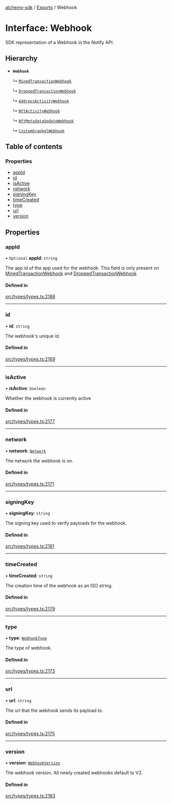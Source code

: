 [alchemy-sdk](../README.md) / [Exports](../modules.md) / Webhook

# Interface: Webhook

SDK representation of a Webhook in the Notify API.

## Hierarchy

- **`Webhook`**

  ↳ [`MinedTransactionWebhook`](MinedTransactionWebhook.md)

  ↳ [`DroppedTransactionWebhook`](DroppedTransactionWebhook.md)

  ↳ [`AddressActivityWebhook`](AddressActivityWebhook.md)

  ↳ [`NftActivityWebhook`](NftActivityWebhook.md)

  ↳ [`NftMetadataUpdateWebhook`](NftMetadataUpdateWebhook.md)

  ↳ [`CustomGraphqlWebhook`](CustomGraphqlWebhook.md)

## Table of contents

### Properties

- [appId](Webhook.md#appid)
- [id](Webhook.md#id)
- [isActive](Webhook.md#isactive)
- [network](Webhook.md#network)
- [signingKey](Webhook.md#signingkey)
- [timeCreated](Webhook.md#timecreated)
- [type](Webhook.md#type)
- [url](Webhook.md#url)
- [version](Webhook.md#version)

## Properties

### appId

• `Optional` **appId**: `string`

The app id of the app used for the webhook. This field is only present on
[MinedTransactionWebhook](MinedTransactionWebhook.md) and [DroppedTransactionWebhook](DroppedTransactionWebhook.md)

#### Defined in

[src/types/types.ts:2188](https://github.com/alchemyplatform/alchemy-sdk-js/blob/8dc500a/src/types/types.ts#L2188)

___

### id

• **id**: `string`

The webhook's unique id.

#### Defined in

[src/types/types.ts:2169](https://github.com/alchemyplatform/alchemy-sdk-js/blob/8dc500a/src/types/types.ts#L2169)

___

### isActive

• **isActive**: `boolean`

Whether the webhook is currently active

#### Defined in

[src/types/types.ts:2177](https://github.com/alchemyplatform/alchemy-sdk-js/blob/8dc500a/src/types/types.ts#L2177)

___

### network

• **network**: [`Network`](../enums/Network.md)

The network the webhook is on.

#### Defined in

[src/types/types.ts:2171](https://github.com/alchemyplatform/alchemy-sdk-js/blob/8dc500a/src/types/types.ts#L2171)

___

### signingKey

• **signingKey**: `string`

The signing key used to verify payloads for the webhook.

#### Defined in

[src/types/types.ts:2181](https://github.com/alchemyplatform/alchemy-sdk-js/blob/8dc500a/src/types/types.ts#L2181)

___

### timeCreated

• **timeCreated**: `string`

The creation time of the webhook as an ISO string.

#### Defined in

[src/types/types.ts:2179](https://github.com/alchemyplatform/alchemy-sdk-js/blob/8dc500a/src/types/types.ts#L2179)

___

### type

• **type**: [`WebhookType`](../enums/WebhookType.md)

The type of webhook.

#### Defined in

[src/types/types.ts:2173](https://github.com/alchemyplatform/alchemy-sdk-js/blob/8dc500a/src/types/types.ts#L2173)

___

### url

• **url**: `string`

The url that the webhook sends its payload to.

#### Defined in

[src/types/types.ts:2175](https://github.com/alchemyplatform/alchemy-sdk-js/blob/8dc500a/src/types/types.ts#L2175)

___

### version

• **version**: [`WebhookVersion`](../enums/WebhookVersion.md)

The webhook version. All newly created webhooks default to V2.

#### Defined in

[src/types/types.ts:2183](https://github.com/alchemyplatform/alchemy-sdk-js/blob/8dc500a/src/types/types.ts#L2183)
